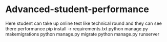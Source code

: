 # Advanced-student-performance
Here student can take up online test like technical round and they can see there performance 
pip install -r requirements.txt
python manage.py makemigrations
python manage.py migrate
python manage.py runserver
